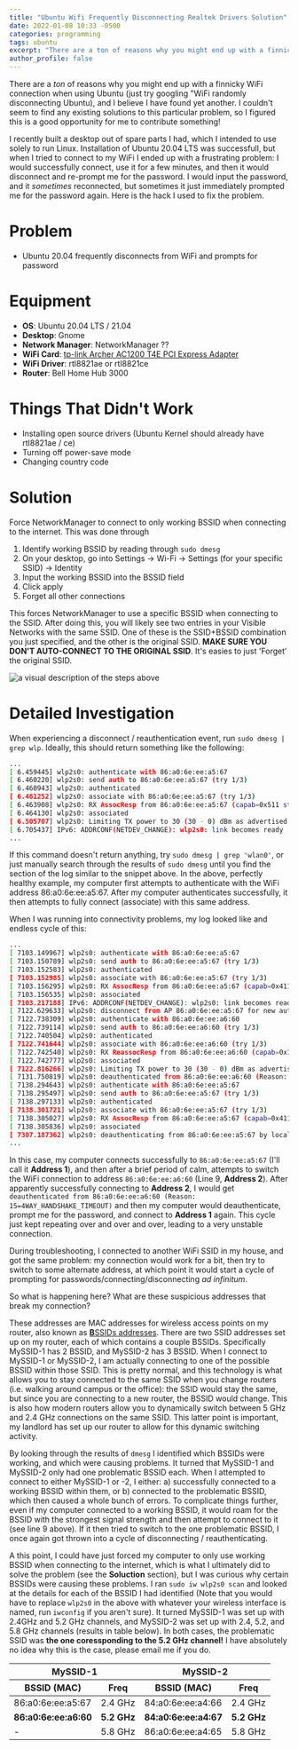 ```yaml
---
title: "Ubuntu Wifi Frequently Disconnecting Realtek Drivers Solution"
date: 2022-01-08 10:33 -0500
categories: programming
tags: ubuntu
excerpt: "There are a ton of reasons why you might end up with a finnicky WiFi connection when using Ubuntu (just try googling 'WiFi randomly disconnecting Ubuntu'), and I believe I have found yet another."
author_profile: false
---
```

There are a *ton* of reasons why you might end up with a finnicky WiFi connection when using Ubuntu (just try googling "WiFi randomly disconnecting Ubuntu), and I believe I have found yet another. I couldn't seem to find any existing solutions to this particular problem, so I figured this is a good opportunity for me to contribute something!

I recently built a desktop out of spare parts I had, which I intended to use solely to run Linux. Installation of Ubuntu 20.04 LTS was successfull, but when I tried to connect to my WiFi I ended up with a frustrating problem: I would successfully connect, use it for a few minutes, and then it would disconnect and re-prompt me for the password. I would input the password, and it *sometimes* reconnected, but sometimes it just immediately prompted me for the password again. Here is the hack I used to fix the problem.

# Problem
- Ubuntu 20.04 frequently disconnects from WiFi and prompts for password

# Equipment
- **OS**: Ubuntu 20.04 LTS / 21.04
- **Desktop**: Gnome
- **Network Manager**: NetworkManager ??
- **WiFi Card**: [tp-link Archer AC1200 T4E PCI Express Adapter](https://www.tp-link.com/ca/home-networking/adapter/archer-t4e/)
- **WiFi Driver**: rtl8821ae or rtl8821ce
- **Router**: Bell Home Hub 3000

# Things That Didn't Work
- Installing open source drivers (Ubuntu Kernel should already have rtl8821ae / ce)
- Turning off power-save mode
- Changing country code

# Solution
Force NetworkManager to connect to only working BSSID when connecting to the internet. This was done through 

1. Identify working BSSID by reading through `sudo dmesg`
2. On your desktop, go into Settings -> Wi-Fi -> Settings (for your specific SSID) -> Identity
3. Input the working BSSID into the BSSID field
4. Click apply
5. Forget all other connections

This forces NetworkManager to use a specific BSSID when connecting to the SSID. After doing this, you will likely see two entries in your Visible Networks with the same SSID. One of these is the SSID+BSSID combination you just specified, and the other is the original SSID. **MAKE SURE YOU DON'T AUTO-CONNECT TO THE ORIGINAL SSID**. It's easies to just 'Forget' the original SSID.

<img src="https://jwardbond.github.io/assets/images/ubuntu-wifi-problem.png" alt="a visual description of the steps above">

# Detailed Investigation
When experiencing a disconnect / reauthentication event, run `sudo dmesg | grep wlp`. Ideally, this should return something like the following:

```bash
...
[ 6.459445] wlp2s0: authenticate with 86:a0:6e:ee:a5:67
[ 6.460220] wlp2s0: send auth to 86:a0:6e:ee:a5:67 (try 1/3)
[ 6.460943] wlp2s0: authenticated
[ 6.461252] wlp2s0: associate with 86:a0:6e:ee:a5:67 (try 1/3)
[ 6.463908] wlp2s0: RX AssocResp from 86:a0:6e:ee:a5:67 (capab=0x511 status=0 aid=23)
[ 6.464130] wlp2s0: associated
[ 6.505707] wlp2s0: Limiting TX power to 30 (30 - 0) dBm as advertised by 86:a0:6e:ee:a5:67
[ 6.705437] IPv6: ADDRCONF(NETDEV_CHANGE): wlp2s0: link becomes ready
...
```
If this command doesn't return anything, try `sudo dmesg | grep 'wlan0'`, or just manually search through the results of `sudo dmesg` until you find the section of the log similar to the snippet above. In the above, perfectly healthy example, my computer first attempts to authenticate with the WiFi address 86:a0:6e:ee:a5:67. After my computer authenticates successfully, it then attempts to fully connect (associate) with this same address. 

When I was running into connectivity problems, my log looked like and endless cycle of this:

```bash
...
[ 7103.149967] wlp2s0: authenticate with 86:a0:6e:ee:a5:67
[ 7103.150789] wlp2s0: send auth to 86:a0:6e:ee:a5:67 (try 1/3)
[ 7103.152583] wlp2s0: authenticated
[ 7103.152985] wlp2s0: associate with 86:a0:6e:ee:a5:67 (try 1/3)
[ 7103.156295] wlp2s0: RX AssocResp from 86:a0:6e:ee:a5:67 (capab=0x411 status=0 aid=1)
[ 7103.156535] wlp2s0: associated
[ 7103.217188] IPv6: ADDRCONF(NETDEV_CHANGE): wlp2s0: link becomes ready
[ 7122.629633] wlp2s0: disconnect from AP 86:a0:6e:ee:a5:67 for new auth to 86:a0:6e:ee:a6:60
[ 7122.738309] wlp2s0: authenticate with 86:a0:6e:ee:a6:60
[ 7122.739114] wlp2s0: send auth to 86:a0:6e:ee:a6:60 (try 1/3)
[ 7122.740504] wlp2s0: authenticated
[ 7122.741644] wlp2s0: associate with 86:a0:6e:ee:a6:60 (try 1/3)
[ 7122.742540] wlp2s0: RX ReassocResp from 86:a0:6e:ee:a6:60 (capab=0x11 status=0 aid=1)
[ 7122.742777] wlp2s0: associated
[ 7122.816266] wlp2s0: Limiting TX power to 30 (30 - 0) dBm as advertised by 86:a0:6e:ee:a6:60
[ 7131.750819] wlp2s0: deauthenticated from 86:a0:6e:ee:a6:60 (Reason: 15=4WAY_HANDSHAKE_TIMEOUT)
[ 7138.294643] wlp2s0: authenticate with 86:a0:6e:ee:a5:67
[ 7138.295497] wlp2s0: send auth to 86:a0:6e:ee:a5:67 (try 1/3)
[ 7138.297133] wlp2s0: authenticated
[ 7138.301721] wlp2s0: associate with 86:a0:6e:ee:a5:67 (try 1/3)
[ 7138.305027] wlp2s0: RX AssocResp from 86:a0:6e:ee:a5:67 (capab=0x411 status=0 aid=1)
[ 7138.305836] wlp2s0: associated
[ 7307.187362] wlp2s0: deauthenticating from 86:a0:6e:ee:a5:67 by local choice (Reason: 3=DEAUTH_LEAVING)
...
```
In this case, my computer connects successfully to `86:a0:6e:ee:a5:67` (I'll call it **Address 1**), and then after a brief period of calm, attempts to switch the WiFi connection to address `86:a0:6e:ee:a6:60` (Line 9, **Address 2**). After apparently successfully connecting to **Address 2**, I would get `deauthenticated from 86:a0:6e:ee:a6:60 (Reason: 15=4WAY_HANDSHAKE_TIMEOUT)` and then my computer would deauthenticate, prompt me for the password, and connect to **Address 1** again. This cycle just kept repeating over and over and over, leading to a very unstable connection.

During troubleshooting, I connected to another WiFi SSID in my house, and got the same problem: my connection would work for a bit, then try to switch to some alternate address, at which point it would start a cycle of prompting for passwords/connecting/disconnecting *ad infinitum*.

So what is happening here? What are these suspicious addresses that break my connection? 

These addresses are MAC addresses for wireless access points on my router, also known as [**B**SSIDs addresses](https://www.juniper.net/documentation/en_US/junos-space-apps/network-director4.0/topics/concept/wireless-ssid-bssid-essid.html). There are two SSID addresses set up on my router, each of which contains a couple BSSIDs. Specifically MySSID-1 has 2 BSSID, and MySSID-2 has 3 BSSID. When I connect to MySSID-1 or MySSID-2, I am actually connecting to one of the possible BSSID within those SSID. This is pretty normal, and this technology is what allows you to stay connected to the same SSID when you change routers (i.e. walking around campus or the office): the SSID would stay the same, but since you are connecting to a new router, the BSSID would change. This is also how modern routers allow you to dynamically switch between 5 GHz and 2.4 GHz connections on the same SSID. This latter point is important, my landlord has set up our router to allow for this dynamic switching activity.

By looking through the results of `dmesg` I identified which BSSIDs were working, and which were causing problems. It turned that MySSID-1 and MySSID-2 only had one problematic BSSID each. When I attempted to connect to either MySSID-1 or -2, I either: a) successfully connected to a working BSSID within them, or b) connected to the problematic BSSID, which then caused a whole bunch of errors. To complicate things further, even if my computer connected to a working BSSID, it would roam for the BSSID with the strongest signal strength and then attempt to connect to it (see line 9 above). If it then tried to switch to the one problematic BSSID, I once again got thrown into a cycle of disconnecting / reauthenticating.

A this point, I could have just forced my computer to only use working BSSID when connecting to the internet, which is what I ultimately did to solve the problem (see the **Soluction** section), but I was curious why certain BSSIDs were causing these problems. I ran `sudo iw wlp2s0 scan` and looked at the details for each of the BSSID I had identified (Note that you would have to replace `wlp2s0` in the above with whatever your wireless interface is named, run `iwconfig` if you aren't sure). It turned MySSID-1 was set up with 2.4GHz and 5.2 GHz channels, and MySSID-2 was set up with 2.4, 5.2, and 5.8 GHz channels (results in table below). In both cases, the problematic SSID was **the one coressponding to the 5.2 GHz channel!** I have absolutely no idea why this is the case, please email me if you do.

<table>
    <thead>
        <tr>
            <th style="text-align: center;" colspan="2">MySSID-1</th>
            <th style="text-align: center;" colspan="2">MySSID-2</th>
        </tr>
        <tr>
            <th>BSSID (MAC)</th>
            <th>Freq</th>
            <th>BSSID (MAC)</th>
            <th>Freq</th>
        </tr>
    </thead>
    <tbody>
        <tr>
            <td>86:a0:6e:ee:a5:67</td>
            <td>2.4 GHz</td>
            <td>84:a0:6e:ee:a4:66</td>
            <td>2.4 GHz</td>
        </tr>
        <tr>
            <td><b>86:a0:6e:ee:a6:60</b></td>
            <td><b>5.2 GHz</b></td>
            <td><b>84:a0:6e:ee:a4:67</b></td>
            <td><b>5.2 GHz</b></td>
        </tr>
        <tr>
            <td>-</td>
            <td>5.8 GHz</td>
            <td>86:a0:6e:ee:a4:65</td>
            <td>5.8 GHz</td>
        </tr>
    </tbody>
</table>